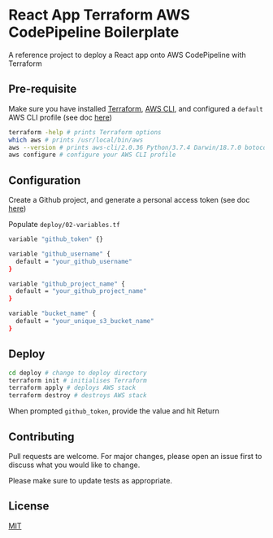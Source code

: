 # React App Terraform AWS CodePipeline Boilerplate

A reference project to deploy a React app onto AWS CodePipeline with Terraform

## Pre-requisite

Make sure you have installed [Terraform](https://learn.hashicorp.com/tutorials/terraform/install-cli), [AWS CLI](https://docs.aws.amazon.com/cli/latest/userguide/install-cliv2-mac.html#cliv2-mac-prereq), and configured a `default` AWS CLI profile (see doc [here](https://docs.aws.amazon.com/cli/latest/userguide/cli-configure-quickstart.html#cli-configure-quickstart-profiles))

```bash
terraform -help # prints Terraform options
which aws # prints /usr/local/bin/aws
aws --version # prints aws-cli/2.0.36 Python/3.7.4 Darwin/18.7.0 botocore/2.0.0
aws configure # configure your AWS CLI profile
```

## Configuration

Create a Github project, and generate a personal access token (see doc [here](https://docs.github.com/en/github/authenticating-to-github/creating-a-personal-access-token))

Populate `deploy/02-variables.tf`

```bash
variable "github_token" {}

variable "github_username" {
  default = "your_github_username"
}

variable "github_project_name" {
  default = "your_github_project_name"
}

variable "bucket_name" {
  default = "your_unique_s3_bucket_name"
}
```

## Deploy

```bash
cd deploy # change to deploy directory
terraform init # initialises Terraform
terraform apply # deploys AWS stack
terraform destroy # destroys AWS stack
```

When prompted `github_token`, provide the value and hit Return

## Contributing

Pull requests are welcome. For major changes, please open an issue first to discuss what you would like to change.

Please make sure to update tests as appropriate.

## License

[MIT](https://choosealicense.com/licenses/mit/)
